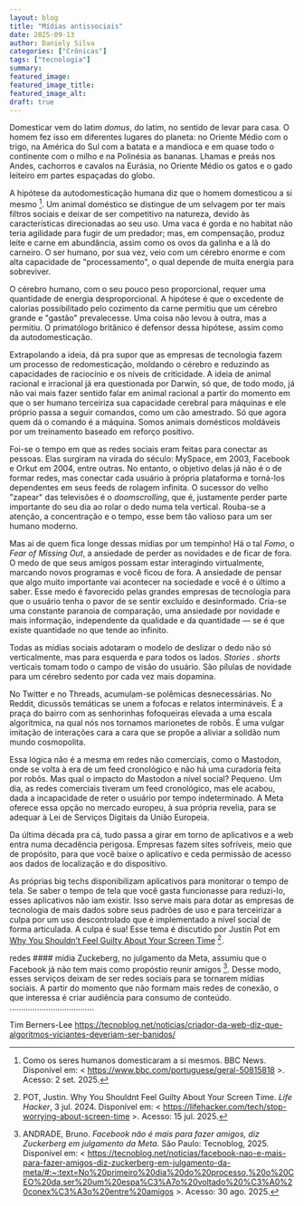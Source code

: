 ```yaml
---
layout: blog
title: "Mídias antissociais"
date: 2025-09-13
author: Daniely Silva
categories: ["Crônicas"]
tags: ["tecnologia"]
summary:
featured_image:
featured_image_title:
featured_image_alt:
draft: true
---
```


Domesticar vem do latim *domus*, do latim, no sentido de levar para casa. O homem fez isso em diferentes lugares do planeta: no Oriente Médio com o trigo, na América do Sul com a batata e a mandioca e em quase todo o continente com o milho e na Polinésia as bananas. Lhamas e preás nos Andes, cachorros e cavalos na Eurásia, no Oriente Médio os gatos e o gado leiteiro em partes espaçadas do globo.

A hipótese da autodomesticação humana diz que o homem domesticou a si mesmo [^1]. Um animal doméstico se distingue de um selvagem por ter mais filtros sociais e deixar de ser competitivo na natureza, devido às características direcionadas ao seu uso. Uma vaca é gorda e no habitat não teria agilidade para fugir de um predador; mas, em compensação, produz leite e carne em abundância, assim como os ovos da galinha e a lã do carneiro. O ser humano, por sua vez, veio com um cérebro enorme e com alta capacidade de "processamento", o qual depende de muita energia para sobreviver.

O cérebro humano, com o seu pouco peso proporcional, requer uma quantidade de energia desproporcional.  A hipótese é que o excedente de calorias possibilitado pelo cozimento da carne permitiu que um cérebro grande e "gastão" prevalecesse. Uma coisa não levou à outra, mas a permitiu. O primatólogo britânico é defensor dessa hipótese, assim como da autodomesticação.

Extrapolando a ideia, dá pra supor que as empresas de tecnologia fazem um processo de redomesticação, moldando o cérebro e reduzindo as capacidades de raciocínio e os níveis de criticidade. A ideia de animal racional e irracional já era questionada por Darwin, só que, de todo modo, já não vai mais fazer sentido falar em animal racional a partir do momento em que o ser humano terceiriza sua capacidade cerebral para máquinas e ele próprio passa a seguir comandos, como um cão amestrado. Só que agora quem dá o comando é a máquina. Somos animais domésticos moldáveis por um treinamento baseado em reforço positivo.

Foi-se o tempo em que as redes sociais eram feitas para conectar as pessoas. Elas surgiram na virada do século: MySpace, em 2003, Facebook e Orkut em 2004, entre outras. No entanto, o objetivo delas já não é o de formar redes, mas conectar cada usuário à própria plataforma e torná-los dependentes em seus feeds de rolagem infinita. O sucessor do velho "zapear" das televisões é o *doomscrolling*, que é, justamente perder parte importante do seu dia ao rolar o dedo numa tela vertical. Rouba-se a atenção, a concentração e o tempo, esse bem tão valioso para um ser humano moderno.

Mas ai de quem fica longe dessas mídias por um tempinho! Há o tal *Fomo*, o *Fear of Missing Out*, a ansiedade de perder as novidades e de ficar de fora. O medo de que seus amigos possam estar interagindo virtualmente, marcando novos programas e você ficou de fora. A ansiedade de pensar que algo muito importante vai acontecer na sociedade e você é o último a saber. Esse medo é favorecido pelas grandes empresas de tecnologia para que o usuário tenha o pavor de se sentir excluído e desinformado. Cria-se uma constante paranoia de comparação, uma ansiedade por novidade e mais informação, independente da qualidade e da quantidade — se é que existe quantidade no que tende ao infinito.

Todas as mídias sociais adotaram o modelo de deslizar o dedo não só verticalmente, mas para esquerda e para todos os lados. *Stories* . *shorts* verticais tomam todo o campo de visão do usuário. São pílulas de novidade para um cérebro sedento por cada vez mais dopamina.

No Twitter e no Threads, acumulam-se polêmicas desnecessárias. No Reddit, dicussõs temáticas se unem a fofocas e relatos intermináveis. É a praça do bairro com as senhorinhas fofoqueiras elevada a uma escala algorítmica, na qual nós nos tornamos marionetes de robôs. É uma vulgar imitação de interações cara a cara que se propõe a aliviar a solidão num mundo cosmopolita.

Essa lógica não é a mesma em redes não comerciais, como o Mastodon, onde se volta à era de um feed cronológico e não há uma curadoria feita por robôs. Mas qual o impacto do Mastodon a nível social? Pequeno.  Um dia, as redes comerciais tiveram um feed cronológico, mas ele acabou, dada a incapacidade de reter o usuário por tempo indeterminado. A Meta oferece essa opção no mercado europeu, à sua própria revelia, para se adequar à Lei de Serviços Digitais da União Europeia.

Da última década pra cá, tudo passa a girar em torno de aplicativos e a web entra numa decadência perigosa. Empresas fazem sites sofríveis, meio que de propósito, para que você baixe o aplicativo e ceda permissão de acesso aos dados de localização e do dispositivo.

As próprias big techs disponibilizam aplicativos para monitorar o tempo de tela. Se saber o tempo de tela que você gasta funcionasse para reduzi-lo, esses aplicativos não iam existir. Isso serve mais para dotar as empresas de tecnologia de mais dados sobre seus padrões de uso e para terceirizar a culpa por um uso descontrolado que é implementado a nível social de forma articulada. A culpa é sua! Esse tema é discutido por Justin Pot em [Why You Shouldn’t Feel Guilty About Your Screen Time](https://lifehacker.com/tech/stop-worrying-about-screen-time) [^2].

redes #### mídia
Zuckeberg, no julgamento da Meta, assumiu que o Facebook já não tem mais como propóstio reunir amigos [^3]. Desse modo, esses serviços deixam de ser redes sociais para se tornarem mídias sociais. A partir do momento que não formam mais redes de conexão, o que interessa é criar audiência para consumo de conteúdo.
.....................................

Tim Berners-Lee
https://tecnoblog.net/noticias/criador-da-web-diz-que-algoritmos-viciantes-deveriam-ser-banidos/






[^3]: ANDRADE, Bruno. *Facebook não é mais para fazer amigos, diz Zuckerberg em julgamento da Meta*. São Paulo: Tecnoblog, 2025. Disponível em: < https://tecnoblog.net/noticias/facebook-nao-e-mais-para-fazer-amigos-diz-zuckerberg-em-julgamento-da-meta/#:~:text=No%20primeiro%20dia%20do%20processo,%20o%20CEO%20da,ser%20um%20espa%C3%A7o%20voltado%20%C3%A0%20conex%C3%A3o%20entre%20amigos >. Acesso: 30 ago. 2025.

[^1]: Como os seres humanos domesticaram a si mesmos. BBC News. Disponível em: < https://www.bbc.com/portuguese/geral-50815818 >. Acesso: 2 set. 2025.

[^2]: POT, Justin. Why You Shouldnt Feel Guilty About Your Screen Time. *Life Hacker*, 3 jul. 2024. Disponível em: < https://lifehacker.com/tech/stop-worrying-about-screen-time >. Acesso: 15 jul. 2025.


<div hidden>
Quando se fala que um pitbull é perigoso, ele pode até ser mais agressivo que outras raças, mas ainda é um cachorro e ainda é doméstico; a grande diferença está na sua força! Também comparemos um ser humano e um chimpanzé: são parecidos, mas um chimpanzé criado como humano pode fazer um estrago assustador. Esse animal surta, nós surtamos; mas nós temos filtros para evitar surtos e, ainda que esse filtro falhe, não temos toda sua força. Entre o surto de um pitbull e o de um cão salsicha, qual fará mais estrago? Um lobo, se se sentir ameaçado ou faminto, vai atacar alguém; um cachorro tem a tendência a não atacar. Em todo caso, os domésticos são animais mais mansos, foram selecionados para isso.
</div>

